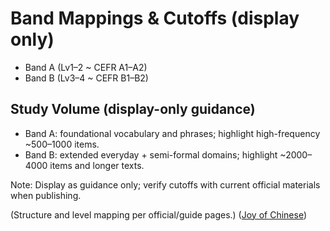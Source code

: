 # Band Mappings & Cutoffs (display only)

- Band A (Lv1–2 ~ CEFR A1–A2)
- Band B (Lv3–4 ~ CEFR B1–B2)

## Study Volume (display-only guidance)
- Band A: foundational vocabulary and phrases; highlight high-frequency ~500–1000 items.
- Band B: extended everyday + semi-formal domains; highlight ~2000–4000 items and longer texts.

Note: Display as guidance only; verify cutoffs with current official materials when publishing.

(Structure and level mapping per official/guide pages.) ([Joy of Chinese][11])

[11]: https://joyofchinese.com/tocfl-test/?utm_source=chatgpt.com "2025 Chinese Mandarin TOCFL Test & Complete Exam ..."
